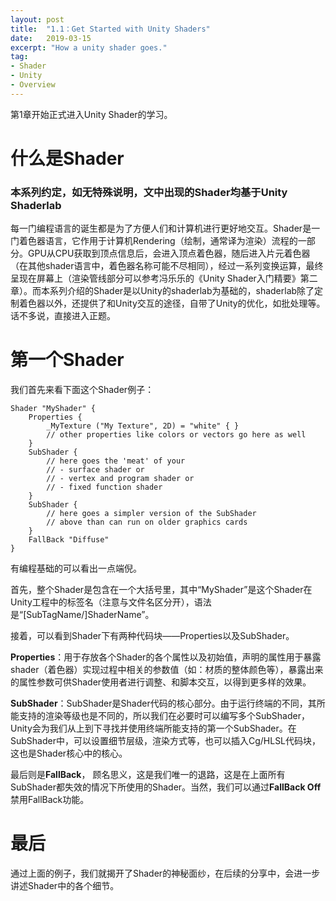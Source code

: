 ```yaml
---
layout: post
title:  "1.1：Get Started with Unity Shaders"
date:   2019-03-15
excerpt: "How a unity shader goes."
tag:
- Shader
- Unity
- Overview
---
```


第1章开始正式进入Unity Shader的学习。

# 什么是Shader

### 本系列约定，如无特殊说明，文中出现的Shader均基于Unity Shaderlab

每一门编程语言的诞生都是为了方便人们和计算机进行更好地交互。Shader是一门着色器语言，它作用于计算机Rendering（绘制，通常译为渲染）流程的一部分。GPU从CPU获取到顶点信息后，会进入顶点着色器，随后进入片元着色器（在其他shader语言中，着色器名称可能不尽相同），经过一系列变换运算，最终呈现在屏幕上（渲染管线部分可以参考冯乐乐的《Unity Shader入门精要》第二章）。而本系列介绍的Shader是以Unity的shaderlab为基础的，shaderlab除了定制着色器以外，还提供了和Unity交互的途径，自带了Unity的优化，如批处理等。话不多说，直接进入正题。

# 第一个Shader

我们首先来看下面这个Shader例子：

```
Shader "MyShader" {
    Properties {
        _MyTexture ("My Texture", 2D) = "white" { }
        // other properties like colors or vectors go here as well
    }
    SubShader {
        // here goes the 'meat' of your
        // - surface shader or
        // - vertex and program shader or
        // - fixed function shader
    }
    SubShader {
        // here goes a simpler version of the SubShader
        // above than can run on older graphics cards
    }
    FallBack "Diffuse"
}
```

有编程基础的可以看出一点端倪。

首先，整个Shader是包含在一个大括号里，其中“MyShader”是这个Shader在Unity工程中的标签名（注意与文件名区分开），语法是“[SubTagName/]ShaderName”。

接着，可以看到Shader下有两种代码块——Properties以及SubShader。

**Properties**：用于存放各个Shader的各个属性以及初始值，声明的属性用于暴露shader（着色器）实现过程中相关的参数值（如：材质的整体颜色等），暴露出来的属性参数可供Shader使用者进行调整、和脚本交互，以得到更多样的效果。

**SubShader**：SubShader是Shader代码的核心部分。由于运行终端的不同，其所能支持的渲染等级也是不同的，所以我们在必要时可以编写多个SubShader，Unity会为我们从上到下寻找并使用终端所能支持的第一个SubShader。在SubShader中，可以设置细节层级，渲染方式等，也可以插入Cg/HLSL代码块，这也是Shader核心中的核心。

最后则是**FallBack**， 顾名思义，这是我们唯一的退路，这是在上面所有SubShader都失效的情况下所使用的Shader。当然，我们可以通过**FallBack Off**禁用FallBack功能。

# 最后

通过上面的例子，我们就揭开了Shader的神秘面纱，在后续的分享中，会进一步讲述Shader中的各个细节。